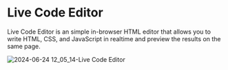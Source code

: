 # Live Code Editor

Live Code Editor is an simple in-browser HTML editor that allows you to write HTML, CSS, and JavaScript in realtime and preview the results on the same page.

![2024-06-24 12_05_14-Live Code Editor](https://github.com/vimalj/live-code-editor/assets/45177365/269f4bb7-742d-4de0-9008-a21e806d9f25)
